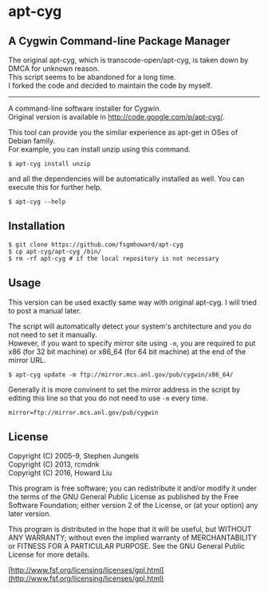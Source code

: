 # apt-cyg
## A Cygwin Command-line Package Manager

The original apt-cyg, which is transcode-open/apt-cyg, is taken down by DMCA for unknown reason.  
This script seems to be abandoned for a long time.  
I forked the code and decided to maintain the code by myself.  

- - -

A command-line software installer for Cygwin.  
Original version is available in http://code.google.com/p/apt-cyg/.

This tool can provide you the similar experience as apt-get in OSes of Debian family.  
For example, you can install unzip using this command.

    $ apt-cyg install unzip

and all the dependencies will be automatically installed as well.
You can execute this for further help.

    $ apt-cyg --help


## Installation

    $ git clone https://github.com/fsgmhoward/apt-cyg 
    $ cp apt-cyg/apt-cyg /bin/ 
    $ rm -rf apt-cyg # if the local repository is not necessary 

## Usage
This version can be used exactly same way with original apt-cyg. I will tried to post a manual later.  

The script will automatically detect your system's architecture and you do not need to set it manually.  
However, if you want to specify mirror site using `-m`, you are required to put x86 (for 32 bit machine) or x86_64 (for 64 bit machine) at the end of the mirror URL.

    $ apt-cyg update -m ftp://mirror.mcs.anl.gov/pub/cygwin/x86_64/

Generally it is more convinent to set the mirror address in the script by editing this line so that you do not need to use `-m` every time.

    mirror=ftp://mirror.mcs.anl.gov/pub/cygwin


## License
Copyright (C) 2005-9, Stephen Jungels  
Copyright (C) 2013, rcmdnk  
Copyright (C) 2016, Howard Liu  

This program is free software; you can redistribute it and/or
modify it under the terms of the GNU General Public License
as published by the Free Software Foundation; either version 2
of the License, or (at your option) any later version.

This program is distributed in the hope that it will be useful,
but WITHOUT ANY WARRANTY; without even the implied warranty of
MERCHANTABILITY or FITNESS FOR A PARTICULAR PURPOSE.  See the
GNU General Public License for more details.

[http://www.fsf.org/licensing/licenses/gpl.html](http://www.fsf.org/licensing/licenses/gpl.html)